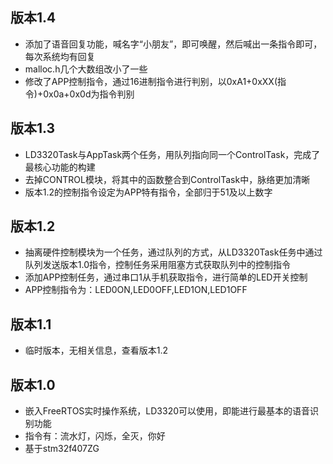 ## 版本1.4

- 添加了语音回复功能，喊名字“小朋友”，即可唤醒，然后喊出一条指令即可，每次系统均有回复
- malloc.h几个大数组改小了一些
- 修改了APP控制指令，通过16进制指令进行判别，以0xA1+0xXX(指令)+0x0a+0x0d为指令判别

## 版本1.3

- LD3320Task与AppTask两个任务，用队列指向同一个ControlTask，完成了最核心功能的构建
- 去掉CONTROL模块，将其中的函数整合到ControlTask中，脉络更加清晰
- 版本1.2的控制指令设定为APP特有指令，全部归于51及以上数字



## 版本1.2

- 抽离硬件控制模块为一个任务，通过队列的方式，从LD3320Task任务中通过队列发送版本1.0指令，控制任务采用阻塞方式获取队列中的控制指令
- 添加APP控制任务，通过串口1从手机获取指令，进行简单的LED开关控制
- APP控制指令为：LED0ON,LED0OFF,LED1ON,LED1OFF

## 版本1.1

- 临时版本，无相关信息，查看版本1.2

## 版本1.0

- 嵌入FreeRTOS实时操作系统，LD3320可以使用，即能进行最基本的语音识别功能
- 指令有：流水灯，闪烁，全灭，你好
- 基于stm32f407ZG



